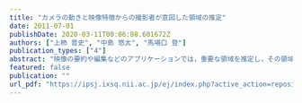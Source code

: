 ```yaml
---
title: "カメラの動きと映像特徴からの撮影者が意図した領域の推定"
date: 2011-07-01
publishDate: 2020-03-11T00:06:08.601672Z
authors: ["上柿 普史", "中島 悠太", "馬場口 登"]
publication_types: ["4"]
abstract: "映像の要約や編集などのアプリケーションでは，重要な領域を推定し，その領域に基づいて映像を処理す ることから，重要な領域の推定手法が必要とされている.一方，YouTube などにはモバイルカメラで撮影された映像 が多く投稿されており，これらの映像には「自分の子供を撮影したい」などの撮影意図が存在する.このとき「子供 の領域」のような撮影者が意図的に撮影した領域(意図領域)は撮影意図に不可欠である.本稿では，意図領域を重 要な領域として推定する手法について述べる.提案手法では，撮影者はフレーム中で意図領域を適切に配置するよう にカメラを動かすことから，撮影者の行動が反映されるカメラの動きと映像特徴のモデルを構築し，このモデルに基 づいて意図領域を推定する.さらに，実験により提案手法の有効性を示す."
featured: false
publication: ""
url_pdf: "https://ipsj.ixsq.nii.ac.jp/ej/index.php?active_action=repository_view_main_item_detail&page_id=13&block_id=8&item_id=77877&item_no=1"
---
```


